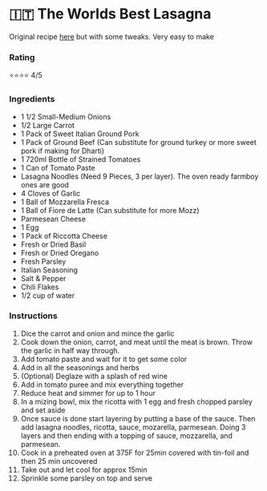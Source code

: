 # 🇮🇹 The Worlds Best Lasagna
Original recipe [here](https://www.allrecipes.com/recipe/23600/worlds-best-lasagna/) but with some tweaks. Very easy to make
### Rating
⭐️⭐️⭐️⭐️ 4/5
### Ingredients
- 1 1/2 Small-Medium Onions
- 1/2 Large Carrot
- 1 Pack of Sweet Italian Ground Pork
- 1 Pack of Ground Beef (Can substitute for ground turkey or more sweet pork if making for Dharti)
- 1 720ml Bottle of Strained Tomatoes
- 1 Can of Tomato Paste
- Lasagna Noodles (Need 9 Pieces, 3 per layer). The oven ready farmboy ones are good
- 4 Cloves of Garlic
- 1 Ball of Mozzarella Fresca
- 1 Ball of Fiore de Latte (Can substitute for more Mozz)
- Parmesean Cheese
- 1 Egg
- 1 Pack of Riccotta Cheese
- Fresh or Dried Basil 
- Fresh or Dried Oregano
- Fresh Parsley
- Italian Seasoning
- Salt & Pepper
- Chili Flakes
- 1/2 cup of water

### Instructions
1. Dice the carrot and onion and mince the garlic
1. Cook down the onion, carrot, and meat until the meat is brown. Throw the garlic in half way through.
1. Add tomato paste and wait for it to get some color
1. Add in all the seasonings and herbs
1. (Optional) Deglaze with a splash of red wine
1. Add in tomato puree and mix everything together
1. Reduce heat and simmer for up to 1 hour
1. In a mizing bowl, mix the ricotta with 1 egg and fresh chopped parsley and set aside
1. Once sauce is done start layering by putting a base of the sauce. Then add lasagna noodles, ricotta, sauce, mozarella, parmesean. Doing 3 layers and then ending with a topping of sauce, mozzarella, and parmesean. 
1. Cook in a preheated oven at 375F for 25min covered with tin-foil and then 25 min uncovered
1. Take out and let cool for approx 15min
1. Sprinkle some parsley on top and serve
